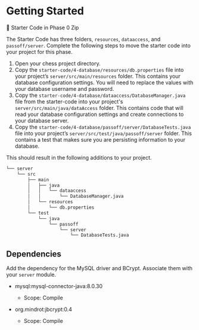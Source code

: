 # Getting Started

📁 Starter Code in Phase 0 Zip

The Starter Code has three folders, `resources`, `dataaccess`, and `passoff/server`. Complete the following steps to move the starter code into your project for this phase.

1. Open your chess project directory.
1. Copy the `starter-code/4-database/resources/db.properties` file into your project’s `server/src/main/resources` folder. This contains your database configuration settings. You will need to replace the values with your database username and password.
1. Copy the `starter-code/4-database/dataaccess/DatabaseManager.java` file from the starter-code into your project's `server/src/main/java/dataAccess` folder. This contains code that will read your database configuration settings and create connections to your database server.
1. Copy the `starter-code/4-database/passoff/server/DatabaseTests.java` file into your project’s `server/src/test/java/passoff/server` folder. This contains a test that makes sure you are persisting information to your database.

This should result in the following additions to your project.

```txt
└── server
    └── src
        ├── main
        │   ├── java
        │   │   └── dataaccess
        │   │       └── DatabaseManager.java
        │   └── resources
        │       └── db.properties
        └── test
            └── java
                └── passoff
                    └── server
                        └── DatabaseTests.java
```

## Dependencies

Add the dependency for the MySQL driver and BCrypt. Associate them with your `server` module.

- mysql:mysql-connector-java:8.0.30

  - Scope: Compile

- org.mindrot:jbcrypt:0.4

  - Scope: Compile
